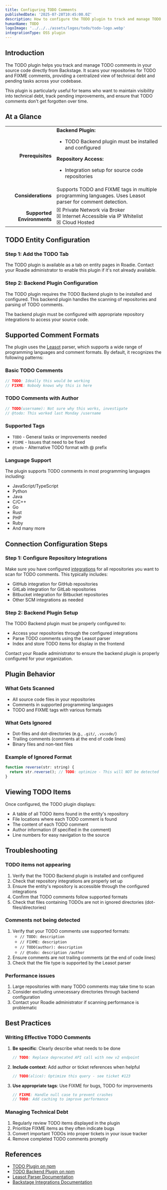 ```yaml
---
title: Configuring TODO Comments
publishedDate: '2025-07-28T10:45:00.0Z'
description: How to configure the TODO plugin to track and manage TODO comments in your source code in Roadie.
humanName: TODO
logoImage: '../../../assets/logos/todo/todo-logo.webp'
integrationType: OSS plugin
---
```


## Introduction

The TODO plugin helps you track and manage TODO comments in your source code directly from Backstage. It scans your repositories for TODO and FIXME comments, providing a centralized view of technical debt and pending tasks across your codebase.

This plugin is particularly useful for teams who want to maintain visibility into technical debt, track pending improvements, and ensure that TODO comments don't get forgotten over time.

## At a Glance

| | |
|---: | --- |
| **Prerequisites** | **Backend Plugin:** <ul><li>TODO Backend plugin must be installed and configured</li></ul> **Repository Access:** <ul><li>Integration setup for source code repositories</li></ul> |
| **Considerations** | Supports TODO and FIXME tags in multiple programming languages. Uses Leasot parser for comment detection. |
| **Supported Environments** | ☒ Private Network via Broker <br /> ☒ Internet Accessible via IP Whitelist <br /> ☒ Cloud Hosted |

## TODO Entity Configuration

### Step 1: Add the TODO Tab

The TODO plugin is available as a tab on entity pages in Roadie. Contact your Roadie administrator to enable this plugin if it's not already available.

### Step 2: Backend Plugin Configuration

The TODO plugin requires the TODO Backend plugin to be installed and configured. This backend plugin handles the scanning of repositories and parsing of TODO comments.

The backend plugin must be configured with appropriate repository integrations to access your source code.

## Supported Comment Formats

The plugin uses the [Leasot](https://github.com/pgilad/leasot) parser, which supports a wide range of programming languages and comment formats. By default, it recognizes the following patterns:

### Basic TODO Comments
```javascript
// TODO: Ideally this would be working
// FIXME: Nobody knows why this is here
```

### TODO Comments with Author
```javascript
// TODO(username): Not sure why this works, investigate
// @todo: This worked last Monday /username
```

### Supported Tags
- `TODO` - General tasks or improvements needed
- `FIXME` - Issues that need to be fixed
- `@todo` - Alternative TODO format with @ prefix

### Language Support

The plugin supports TODO comments in most programming languages including:
- JavaScript/TypeScript
- Python
- Java
- C/C++
- Go
- Rust
- PHP
- Ruby
- And many more

## Connection Configuration Steps

### Step 1: Configure Repository Integrations

Make sure you have configured [integrations](/docs/getting-started/configuring-backstage-plugins/) for all repositories you want to scan for TODO comments. This typically includes:

- GitHub integration for GitHub repositories
- GitLab integration for GitLab repositories
- Bitbucket integration for Bitbucket repositories
- Other SCM integrations as needed

### Step 2: Backend Plugin Setup

The TODO Backend plugin must be properly configured to:
- Access your repositories through the configured integrations
- Parse TODO comments using the Leasot parser
- Index and store TODO items for display in the frontend

Contact your Roadie administrator to ensure the backend plugin is properly configured for your organization.

## Plugin Behavior

### What Gets Scanned
- All source code files in your repositories
- Comments in supported programming languages
- TODO and FIXME tags with various formats

### What Gets Ignored
- Dot-files and dot-directories (e.g., `.git/`, `.vscode/`)
- Trailing comments (comments at the end of code lines)
- Binary files and non-text files

### Example of Ignored Format
```javascript
function reverse(str: string) {
  return str.reverse(); // TODO: optimize - This will NOT be detected
}
```

## Viewing TODO Items

Once configured, the TODO plugin displays:
- A table of all TODO items found in the entity's repository
- File locations where each TODO comment is found
- The content of each TODO comment
- Author information (if specified in the comment)
- Line numbers for easy navigation to the source

## Troubleshooting

### TODO items not appearing

1. Verify that the TODO Backend plugin is installed and configured
2. Check that repository integrations are properly set up
3. Ensure the entity's repository is accessible through the configured integrations
4. Confirm that TODO comments follow supported formats
5. Check that files containing TODOs are not in ignored directories (dot-files/directories)

### Comments not being detected

1. Verify that your TODO comments use supported formats:
   - `// TODO: description`
   - `// FIXME: description`
   - `// TODO(author): description`
   - `// @todo: description /author`
2. Ensure comments are not trailing comments (at the end of code lines)
3. Check that the file type is supported by the Leasot parser

### Performance issues

1. Large repositories with many TODO comments may take time to scan
2. Consider excluding unnecessary directories through backend configuration
3. Contact your Roadie administrator if scanning performance is problematic

## Best Practices

### Writing Effective TODO Comments

1. **Be specific**: Clearly describe what needs to be done
   ```javascript
   // TODO: Replace deprecated API call with new v2 endpoint
   ```

2. **Include context**: Add author or ticket references when helpful
   ```javascript
   // TODO(alice): Optimize this query - see ticket #123
   ```

3. **Use appropriate tags**: Use FIXME for bugs, TODO for improvements
   ```javascript
   // FIXME: Handle null case to prevent crashes
   // TODO: Add caching to improve performance
   ```

### Managing Technical Debt

1. Regularly review TODO items displayed in the plugin
2. Prioritize FIXME items as they often indicate bugs
3. Convert important TODOs into proper tickets in your issue tracker
4. Remove completed TODO comments promptly

## References

- [TODO Plugin on npm](https://www.npmjs.com/package/@backstage-community/plugin-todo)
- [TODO Backend Plugin on npm](https://www.npmjs.com/package/@backstage-community/plugin-todo-backend)
- [Leasot Parser Documentation](https://github.com/pgilad/leasot)
- [Backstage Integrations Documentation](https://backstage.io/docs/integrations/)